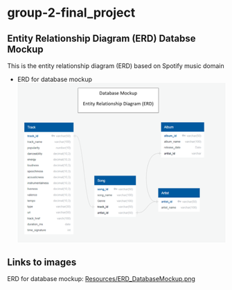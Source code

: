 # group-2-final_project
## Entity Relationship Diagram (ERD) Databse Mockup 
This is the entity relationship diagram (ERD) based on Spotify music domain<br>
- ERD for database mockup
![ERD for database mockup](/Resources/ERD_DatabaseMockup.png)<br>


## Links to images
ERD for database mockup: [Resources/ERD_DatabaseMockup.png](https://github.com/bariir/group-2-final_project/tree/isse_project_code/Resources/ERD_DatabaseMockup.png?raw=true)<br>












